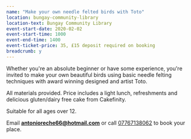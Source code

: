```yaml
---
name: "Make your own needle felted birds with Toto"
location: bungay-community-library
location-text: Bungay Community Library
event-start-date: 2020-02-02
event-start-time: 1000
event-end-time: 1400
event-ticket-price: 35, £15 deposit required on booking
breadcrumb: y
---
```


Whether you're an absolute beginner or have some experience, you're invited to make your own beautiful birds using basic needle felting techniques with award winning designed and artist Toto.

All materials provided. Price includes a light lunch, refreshments and delicious gluten/dairy free cake from Cakefinity.

Suitable for all ages over 12.

Email **antonioreche66@hotmail.com** or call [07767138062](tel:07767138062) to book your place.
